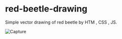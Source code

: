 # red-beetle-drawing
Simple vector drawing of red beetle by HTM , CSS , JS.

![Capture](https://user-images.githubusercontent.com/69869605/134071742-05b0b73f-08f7-430f-923f-7df99aca11a2.PNG)
